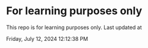 # For learning purposes only
This repo is for learning purposes only.
Last updated at

Friday, July 12, 2024 12:12:38 PM

